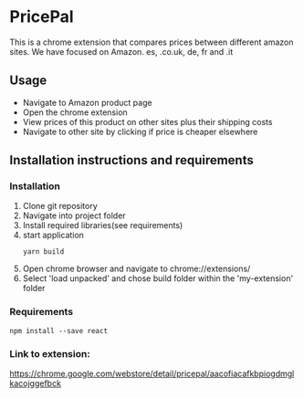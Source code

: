# PricePal
This is a chrome extension that compares prices between different amazon sites. We have focused on Amazon. es, .co.uk, de, fr and .it

## Usage

* Navigate to Amazon product page
* Open the chrome extension 
* View prices of this product on other sites plus their shipping costs
* Navigate to other site by clicking if price is cheaper elsewhere

## Installation instructions and requirements
  
  
  ### Installation
  1. Clone git repository
  2. Navigate into project folder
  3. Install required libraries(see requirements)
  4. start application
      ```
      yarn build
      ```
  5. Open chrome browser and navigate to chrome://extensions/
  6. Select 'load unpacked' and chose build folder within the 'my-extension' folder
  
  ### Requirements
   ```
   npm install --save react
  
   ```
    
  ### Link to extension:
  https://chrome.google.com/webstore/detail/pricepal/aacofiacafkbpiogdmglkacojggefbck
